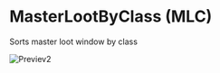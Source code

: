 # MasterLootByClass (MLC)
Sorts master loot window by class




![Previev2](https://github.com/Otari98/MLC/assets/110714733/abc7f5ef-2b1c-47ce-b353-eb72ef2ee2a1)
